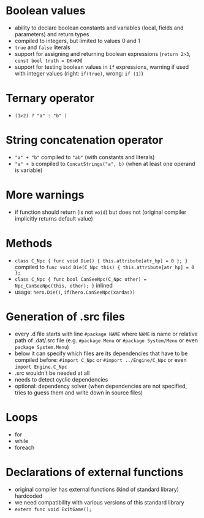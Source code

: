 # Boolean values
 - ability to declare boolean constants and variables (local, fields and parameters) and return types
 - compiled to integers, but limited to values 0 and 1
 - `true` and `false` literals
 - support for assigning and returning boolean expressions (`return 2>3`, `const bool truth = DK>KM`)
 - support for testing boolean values in `if` expressions, warning if used with integer values (right: `if(true)`, wrong: `if (1)`)

# Ternary operator
 - `(1>2) ? "a" : "b" )`

# String concatenation operator
 - `"a" + "b"` compiled to `"ab"` (with constants and literals)
 - `"a" + b` compiled to `ConcatStrings("a", b)` (when at least one operand is variable)

# More warnings
 - if function should return (is not `void`) but does not (original compiler implicitly returns default value)
 
# Methods
 - `class C_Npc { func void Die() { this.attribute[atr_hp] = 0 }; }` compiled to `func void Die(C_Npc this) { this.attribute[atr_hp] = 0 };`
 - `class C_Npc { func bool CanSeeNpc(C_Npc other) = Npc_CanSeeNpc(this, other); }` inlined
 - usage: `hero.Die()`, `if(hero.CanSeeNpc(xardas))`

# Generation of .src files
 - every .d file starts with line `#package NAME` where `NAME` is name or relative path of .dat/.src file (e.g. `#package Menu` or `#package System/Menu` or even `package System.Menu`)
 - below it can specify which files are its dependencies that have to be compiled before: `#import C_Npc` or `#import ../Engine/C_Npc` or even `import Engine.C_Npc`
 - .src wouldn't be needed at all
 - needs to detect cyclic dependencies
 - optional: dependency solver (when dependencies are not specified, tries to guess them and write down in source files)
 
# Loops
 - for
 - while
 - foreach

# Declarations of external functions
 - original compiler has external functions (kind of standard library) hardcoded
 - we need compatibility with various versions of this standard library
 - `extern func void ExitGame();`

